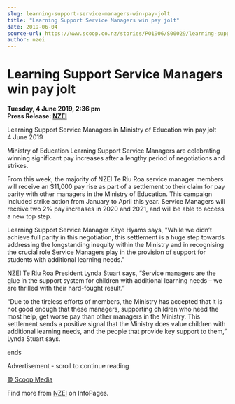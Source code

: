 ```yaml
---
slug: learning-support-service-managers-win-pay-jolt
title: "Learning Support Service Managers win pay jolt"
date: 2019-06-04
source-url: https://www.scoop.co.nz/stories/PO1906/S00029/learning-support-service-managers-win-pay-jolt.htm
author: nzei
---
```

Learning Support Service Managers win pay jolt
==============================================

**Tuesday, 4 June 2019, 2:36 pm**  
**Press Release: [NZEI](https://info.scoop.co.nz/NZEI)**

Learning Support Service Managers in Ministry of Education win pay jolt  
4 June 2019

Ministry of Education Learning Support Service Managers are celebrating winning significant pay increases after a lengthy period of negotiations and strikes.

From this week, the majority of NZEI Te Riu Roa service manager members will receive an $11,000 pay rise as part of a settlement to their claim for pay parity with other managers in the Ministry of Education. This campaign included strike action from January to April this year. Service Managers will receive two 2% pay increases in 2020 and 2021, and will be able to access a new top step.

Learning Support Service Manager Kaye Hyams says, \"While we didn’t achieve full parity in this negotiation, this settlement is a huge step towards addressing the longstanding inequity within the Ministry and in recognising the crucial role Service Managers play in the provision of support for students with additional learning needs."

NZEI Te Riu Roa President Lynda Stuart says, “Service managers are the glue in the support system for children with additional learning needs – we are thrilled with their hard-fought result.”

“Due to the tireless efforts of members, the Ministry has accepted that it is not good enough that these managers, supporting children who need the most help, get worse pay than other managers in the Ministry. This settlement sends a positive signal that the Ministry does value children with additional learning needs, and the people that provide key support to them,” Lynda Stuart says.

ends

Advertisement - scroll to continue reading





[© Scoop Media](http://www.scoop.co.nz/about/terms.html)

Find more from [NZEI](https://info.scoop.co.nz/NZEI) on InfoPages.